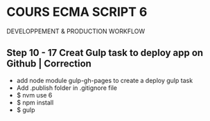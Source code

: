 <!--
@Author: Nicolas Fazio <webmaster-fazio>
@Date:   01-09-2016
@Email:  contact@nicolasfazio.ch
@Last modified by:   webmaster-fazio
@Last modified time: 11-12-2016
-->

# COURS ECMA SCRIPT 6
  DEVELOPPEMENT &amp; PRODUCTION WORKFLOW

## Step 10 - 17 Creat Gulp task to deploy app on Github | Correction

- add node module gulp-gh-pages to create a deploy gulp task
- Add .publish folder in .gitignore file
- $ nvm use 6
- $ npm install
- $ gulp
